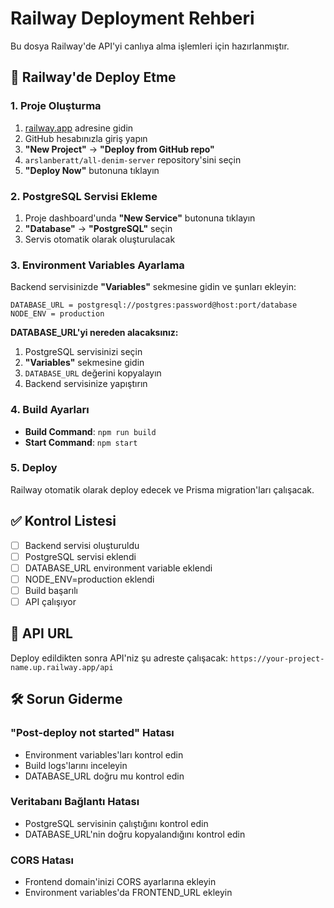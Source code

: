 # Railway Deployment Rehberi

Bu dosya Railway'de API'yi canlıya alma işlemleri için hazırlanmıştır.

## 🚀 Railway'de Deploy Etme

### 1. Proje Oluşturma
1. [railway.app](https://railway.app) adresine gidin
2. GitHub hesabınızla giriş yapın
3. **"New Project"** → **"Deploy from GitHub repo"**
4. `arslanberatt/all-denim-server` repository'sini seçin
5. **"Deploy Now"** butonuna tıklayın

### 2. PostgreSQL Servisi Ekleme
1. Proje dashboard'unda **"New Service"** butonuna tıklayın
2. **"Database"** → **"PostgreSQL"** seçin
3. Servis otomatik olarak oluşturulacak

### 3. Environment Variables Ayarlama
Backend servisinizde **"Variables"** sekmesine gidin ve şunları ekleyin:

```
DATABASE_URL = postgresql://postgres:password@host:port/database
NODE_ENV = production
```

**DATABASE_URL'yi nereden alacaksınız:**
1. PostgreSQL servisinizi seçin
2. **"Variables"** sekmesine gidin
3. `DATABASE_URL` değerini kopyalayın
4. Backend servisinize yapıştırın

### 4. Build Ayarları
- **Build Command**: `npm run build`
- **Start Command**: `npm start`

### 5. Deploy
Railway otomatik olarak deploy edecek ve Prisma migration'ları çalışacak.

## ✅ Kontrol Listesi

- [ ] Backend servisi oluşturuldu
- [ ] PostgreSQL servisi eklendi
- [ ] DATABASE_URL environment variable eklendi
- [ ] NODE_ENV=production eklendi
- [ ] Build başarılı
- [ ] API çalışıyor

## 🔗 API URL

Deploy edildikten sonra API'niz şu adreste çalışacak:
`https://your-project-name.up.railway.app/api`

## 🛠️ Sorun Giderme

### "Post-deploy not started" Hatası
- Environment variables'ları kontrol edin
- Build logs'larını inceleyin
- DATABASE_URL doğru mu kontrol edin

### Veritabanı Bağlantı Hatası
- PostgreSQL servisinin çalıştığını kontrol edin
- DATABASE_URL'nin doğru kopyalandığını kontrol edin

### CORS Hatası
- Frontend domain'inizi CORS ayarlarına ekleyin
- Environment variables'da FRONTEND_URL ekleyin
